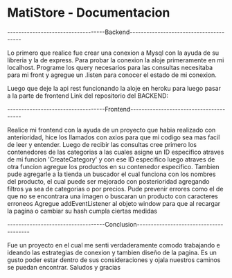 # MatiStore - Documentacion

-----------------------------------Backend---------------------------------------

Lo primero que realice fue crear una conexion a Mysql con la ayuda de su libreria y la de express. Para probar la conexion la aloje primeramente en mi localhost.
Programe los query necesarios para las consultas necesitaba para mi front y agregue un .listen para conocer el estado de mi conexion.

Luego que deje la api rest funcionando la aloje en heroku para luego pasar a la parte de frontend 
Link del repositorio del BACKEND: 

-----------------------------------Frontend---------------------------------------

Realice mi frontend con la ayuda de un proyecto que habia realizado con anterioridad, hice los llamados con axios para que mi codigo sea mas facil de leer y entender.
Luego de recibir las consultas cree primero los contenedores de las categorias a las cuales asigne un ID especifico atraves de mi funcion 'CreateCategory' y con ese ID especifico 
luego atraves de otra funcion agregue los productos en su contenedor especifico.
Tambien pude agregarle a la tienda un buscador el cual funciona con los nombres del producto, el cual puede ser mejorado con posterioridad agregando filtros ya sea de categorias o por precios.
Pude prevenir errores como el de que no se encontrara una imagen o buscaran un producto con caracteres erroneos 
Agregue addEventListener al objeto window para que al recargar la pagina o cambiar su hash cumpla ciertas medidas


-----------------------------------Conclusion---------------------------------------

Fue un proyecto en el cual me senti verdaderamente comodo trabajando e ideando las estrategias de conexion y tambien diseño de la pagina.
Es un gusto poder estar dentro de sus consideraciones y ojala nuestros caminos se puedan encontrar. Saludos y gracias

